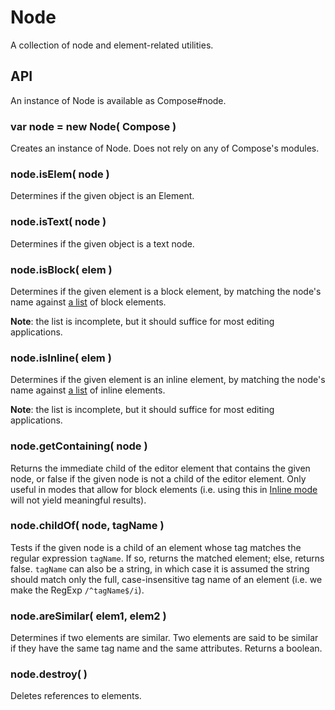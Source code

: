 # Node

A collection of node and element-related utilities.

## API

An instance of Node is available as Compose#node.

### var node = new Node( Compose )

Creates an instance of Node. Does not rely on any of Compose's modules.

### node.isElem( node )

Determines if the given object is an Element.

### node.isText( node )

Determines if the given object is a text node.

### node.isBlock( elem )

Determines if the given element is a block element, by matching the node's name against [a list](https://github.com/lucthev/compose/blob/master/src/node.js#L30-L33) of block elements.

__Note__: the list is incomplete, but it should suffice for most editing applications.

### node.isInline( elem )

Determines if the given element is an inline element, by matching the node's name against [a list](https://github.com/lucthev/compose/blob/master/src/node.js#L46-L47) of inline elements.

__Note__: the list is incomplete, but it should suffice for most editing applications.

### node.getContaining( node )

Returns the immediate child of the editor element that contains the given node, or false if the given node is not a child of the editor element. Only useful in modes that allow for block elements (i.e. using this in [Inline mode](https://github.com/lucthev/compose/blob/master/docs/inline.md) will not yield meaningful results).

### node.childOf( node, tagName )

Tests if the given node is a child of an element whose tag matches the  regular expression `tagName`. If so, returns the matched element; else, returns false. `tagName` can also be a string, in which case it is assumed the string should match only the full, case-insensitive tag name of an element (i.e. we make the RegExp `/^tagName$/i`).

### node.areSimilar( elem1, elem2 )

Determines if two elements are similar. Two elements are said to be similar if they have the same tag name and the same attributes. Returns a boolean.

### node.destroy( )

Deletes references to elements.
